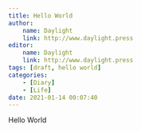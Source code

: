 ```yaml
---
title: Hello World
author:
    name: Daylight
    link: http://www.daylight.press
editor:
    name: Daylight
    link: http://www.daylight.press
tags: [draft, hello world]
categories:
    - [Diary]
    - [Life]
date: 2021-01-14 00:07:40
---
```

Hello World
